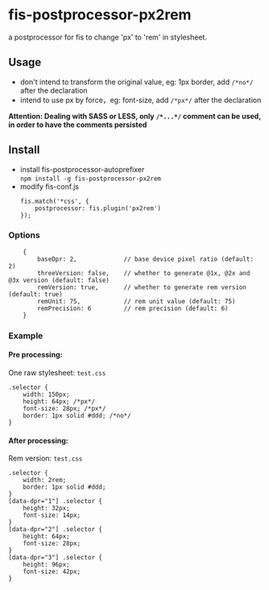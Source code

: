 # fis-postprocessor-px2rem

a postprocessor for fis to change 'px' to 'rem' in stylesheet.

## Usage

* don't intend to transform the original value, eg: 1px border, add `/*no*/` after the declaration
* intend to use px by force，eg: font-size, add `/*px*/` after the declaration

**Attention: Dealing with SASS or LESS, only `/*...*/` comment can be used, in order to have the comments persisted**

## Install
* install fis-postprocessor-autoprefixer  
    `npm install -g fis-postprocessor-px2rem`
* modify fis-conf.js  
    ```
    fis.match('*css', {
        postprocessor: fis.plugin('px2rem')
    });
    ```

### Options

```
    {
        baseDpr: 2,             // base device pixel ratio (default: 2)
        threeVersion: false,    // whether to generate @1x, @2x and @3x version (default: false)
        remVersion: true,       // whether to generate rem version (default: true)
        remUnit: 75,            // rem unit value (default: 75)
        remPrecision: 6         // rem precision (default: 6)
    }
```

### Example

#### Pre processing:

One raw stylesheet: `test.css`

```
.selector {
    width: 150px;
    height: 64px; /*px*/
    font-size: 28px; /*px*/
    border: 1px solid #ddd; /*no*/
}
```

#### After processing:

Rem version: `test.css`

```
.selector {
    width: 2rem;
    border: 1px solid #ddd;
}
[data-dpr="1"] .selector {
    height: 32px;
    font-size: 14px;
}
[data-dpr="2"] .selector {
    height: 64px;
    font-size: 28px;
}
[data-dpr="3"] .selector {
    height: 96px;
    font-size: 42px;
}
```

